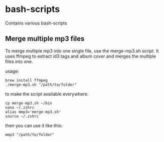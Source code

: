 # bash-scripts
Contains various bash-scripts

## Merge multiple mp3 files
To merge multiple mp3 into one single file, use the merge-mp3.sh script.
It uses ffmpeg to extract id3 tags and album cover and merges the multiple files into one.

usage:

```
brew install ffmpeg
./merge-mp3.sh "/path/to/folder"
```

to make the script available everywhere:

```
cp merge-mp3.sh ~/bin
nano ~/.zshrc
alias mmp3='merge-mp3.sh'
source ~/.zshrc
```

then you can use it like this:

```
mmp3 "/path/to/folder"
```

